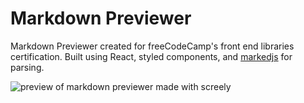 # Markdown Previewer

Markdown Previewer created for freeCodeCamp's front end libraries certification. Built using React, styled components, and [markedjs](https://github.com/markedjs/marked) for parsing.

![preview of markdown previewer made with screely](https://user-images.githubusercontent.com/1948858/55486207-36d52980-562c-11e9-989f-c4fef0c91ab7.png)

